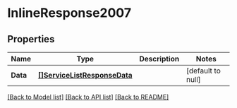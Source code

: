 # InlineResponse2007

## Properties
Name | Type | Description | Notes
------------ | ------------- | ------------- | -------------
**Data** | [**[]ServiceListResponseData**](serviceListResponse_data.md) |  | [default to null]

[[Back to Model list]](../README.md#documentation-for-models) [[Back to API list]](../README.md#documentation-for-api-endpoints) [[Back to README]](../README.md)

